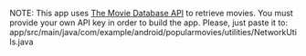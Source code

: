 
NOTE: This app uses <a href="https://www.themoviedb.org/documentation/api"> The Movie Database API</a> to retrieve movies.
You must provide your own API key in order to build the app. Please, just paste it to:
    app/src/main/java/com/example/android/popularmovies/utilities/NetworkUtils.java
